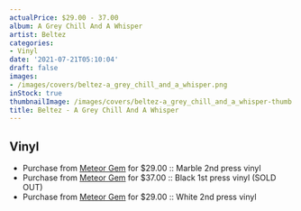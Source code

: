```yaml
---
actualPrice: $29.00 - 37.00
album: A Grey Chill And A Whisper
artist: Beltez
categories:
- Vinyl
date: '2021-07-21T05:10:04'
draft: false
images:
- /images/covers/beltez-a_grey_chill_and_a_whisper.png
inStock: true
thumbnailImage: /images/covers/beltez-a_grey_chill_and_a_whisper-thumb.png
title: Beltez - A Grey Chill And A Whisper
---
```


## Vinyl
* Purchase from [Meteor Gem](https://meteor-gem.com/products/beltez-a-grey-chill-and-a-whisper) for $29.00 :: Marble 2nd press vinyl
* Purchase from [Meteor Gem](https://meteor-gem.com/products/beltez-a-grey-chill-and-a-whisper) for $37.00 :: Black 1st press vinyl (SOLD OUT)
* Purchase from [Meteor Gem](https://meteor-gem.com/products/beltez-a-grey-chill-and-a-whisper) for $29.00 :: White 2nd press vinyl
